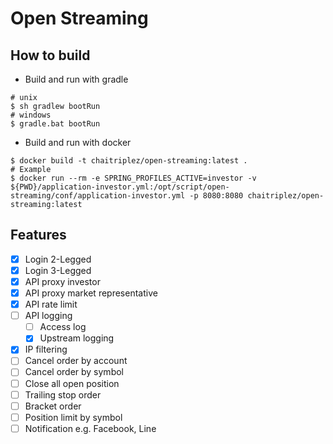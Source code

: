 # Open Streaming

## How to build

- Build and run with gradle

```shell script
# unix
$ sh gradlew bootRun
# windows
$ gradle.bat bootRun
```

- Build and run with docker

```shell script
$ docker build -t chaitriplez/open-streaming:latest .
# Example
$ docker run --rm -e SPRING_PROFILES_ACTIVE=investor -v ${PWD}/application-investor.yml:/opt/script/open-streaming/conf/application-investor.yml -p 8080:8080 chaitriplez/open-streaming:latest
```

## Features

- [x] Login 2-Legged
- [x] Login 3-Legged
- [x] API proxy investor
- [x] API proxy market representative
- [x] API rate limit
- [ ] API logging
  - [ ] Access log
  - [x] Upstream logging
- [x] IP filtering
- [ ] Cancel order by account
- [ ] Cancel order by symbol
- [ ] Close all open position
- [ ] Trailing stop order
- [ ] Bracket order
- [ ] Position limit by symbol
- [ ] Notification e.g. Facebook, Line
